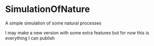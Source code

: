 # SimulationOfNature
A simple simulation of some natural processes

I may make a new version with some extra features but for now this is everything I can publish
